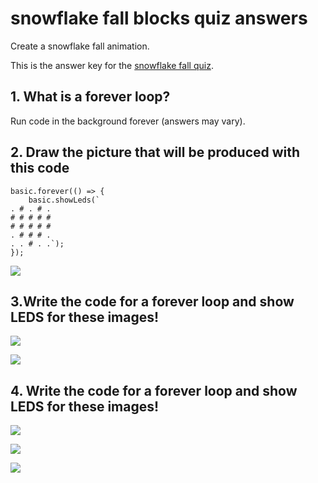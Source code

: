 # snowflake fall blocks quiz answers

Create a snowflake fall animation.  

This is the answer key for the [snowflake fall quiz](/microbit/lessons/snowflake-fall/quiz).

## 1. What is a forever loop?

Run code in the background forever (answers may vary).

## 2. Draw the picture that will be produced with this code

```blocks
basic.forever(() => {
    basic.showLeds(`
. # . # .
# # # # #
# # # # #
. # # # .
. . # . .`);
});

```

![](/static/mb/lessons/flashing-heart-0.png)

## 3.Write the code for a forever loop and show LEDS for these images!

![](/static/mb/lessons/snowflake-fall-0.png)

![](/static/mb/blocks/lessons/snowflake-fall-5.png)

## 4. Write the code for a forever loop and show LEDS for these images!

![](/static/mb/lessons/snowflake-fall-1.png)

![](/static/mb/lessons/snowflake-fall-2.png)

![](/static/mb/blocks/lessons/snowflake-fall-6.png)

